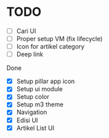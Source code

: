 # TODO
- [ ] Cari UI
- [ ] Proper setup VM (fix lifecycle)
- [ ] Icon for artikel category
- [ ] Deep link

Done
- [x] Setup pillar app icon
- [x] Setup ui module
- [x] Setup color
- [x] Setup m3 theme
- [x] Navigation
- [x] Edisi UI
- [x] Artikel List UI